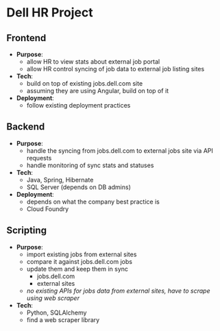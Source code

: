 # Dell HR Project

## Frontend
   - **Purpose**:
        - allow HR to view stats about external job portal
        - allow HR control syncing of job data to external job listing sites
   - **Tech**:
        - build on top of existing jobs.dell.com site
        - assuming they are using Angular, build on top of it
   - **Deployment**:
        - follow existing deployment practices

## Backend
   - **Purpose**:
        - handle the syncing from jobs.dell.com to external jobs site via API requests
        - handle monitoring of sync stats and statuses
   - **Tech**:
        - Java, Spring, Hibernate
        - SQL Server (depends on DB admins)
   - **Deployment**:
        - depends on what the company best practice is
        - Cloud Foundry


## Scripting
   - **Purpose**:
        - import existing jobs from external sites
        - compare it against jobs.dell.com jobs
        - update them and keep them in sync
            - jobs.dell.com
            - external sites
        - *no existing APIs for jobs data from external sites, have to scrape using web scraper*
   - **Tech**:
        - Python, SQLAlchemy
        - find a web scraper library